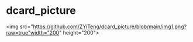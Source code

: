 # dcard_picture
<img src="https://github.com/ZYiTeng/dcard_picture/blob/main/img1.png?raw=true"width="200" height="200">
